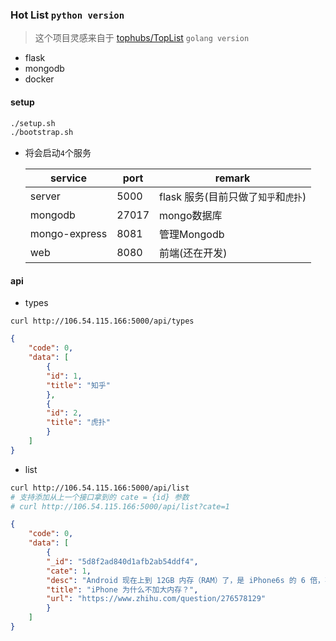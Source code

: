 ### Hot List `python version`

> 这个项目灵感来自于 [tophubs/TopList](https://github.com/tophubs/TopList) `golang version`

- flask
- mongodb
- docker


#### setup
```bash
./setup.sh
./bootstrap.sh
```

- 将会启动`4`个服务

     service | port | remark
     -----|------|-----
     server | 5000 | flask 服务(目前只做了`知乎`和`虎扑`)
     mongodb | 27017 | mongo数据库
     mongo-express | 8081 | 管理Mongodb
     web | 8080 | 前端(还在开发)
     
    
#### api 

- types
```
curl http://106.54.115.166:5000/api/types
```


```json
{
    "code": 0,
    "data": [
        {
        "id": 1,
        "title": "知乎"
        },
        {
        "id": 2,
        "title": "虎扑"
        }
    ]
}
```

- list
```bash
curl http://106.54.115.166:5000/api/list
# 支持添加从上一个接口拿到的 cate = {id} 参数
# curl http://106.54.115.166:5000/api/list?cate=1
```

```json
{
    "code": 0,
    "data": [
        {
        "_id": "5d8f2ad840d1afb2ab54ddf4",
        "cate": 1,
        "desc": "Android 现在上到 12GB 内存（RAM）了，是 iPhone6s 的 6 倍，苹果如果上 8GB 那不是一点都不会卡？还是这样慢慢升级让大家买新的？防止用户万年不换机？ iPhone 提升内存是否会进一步提升其易用性？如果会，那么 iPhone 为什么不加大内存？",
        "title": "iPhone 为什么不加大内存？",
        "url": "https://www.zhihu.com/question/276578129"
        }
    ]
}
```
